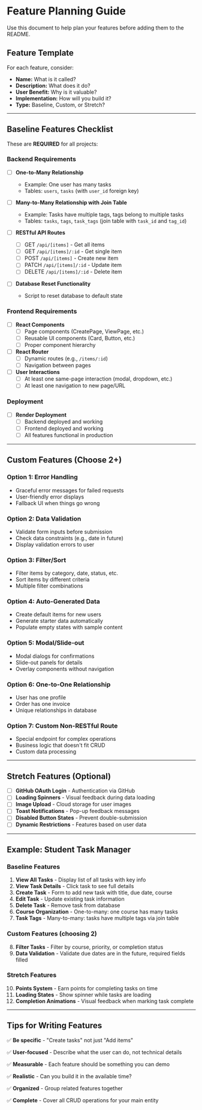 # Feature Planning Guide

Use this document to help plan your features before adding them to the README.

## Feature Template

For each feature, consider:
- **Name:** What is it called?
- **Description:** What does it do?
- **User Benefit:** Why is it valuable?
- **Implementation:** How will you build it?
- **Type:** Baseline, Custom, or Stretch?

---

## Baseline Features Checklist

These are **REQUIRED** for all projects:

### Backend Requirements

- [ ] **One-to-Many Relationship**
  - Example: One user has many tasks
  - Tables: `users`, `tasks` (with `user_id` foreign key)

- [ ] **Many-to-Many Relationship with Join Table**
  - Example: Tasks have multiple tags, tags belong to multiple tasks
  - Tables: `tasks`, `tags`, `task_tags` (join table with `task_id` and `tag_id`)

- [ ] **RESTful API Routes**
  - [ ] GET `/api/[items]` - Get all items
  - [ ] GET `/api/[items]/:id` - Get single item
  - [ ] POST `/api/[items]` - Create new item
  - [ ] PATCH `/api/[items]/:id` - Update item
  - [ ] DELETE `/api/[items]/:id` - Delete item

- [ ] **Database Reset Functionality**
  - Script to reset database to default state

### Frontend Requirements

- [ ] **React Components**
  - [ ] Page components (CreatePage, ViewPage, etc.)
  - [ ] Reusable UI components (Card, Button, etc.)
  - [ ] Proper component hierarchy

- [ ] **React Router**
  - [ ] Dynamic routes (e.g., `/items/:id`)
  - [ ] Navigation between pages

- [ ] **User Interactions**
  - [ ] At least one same-page interaction (modal, dropdown, etc.)
  - [ ] At least one navigation to new page/URL

### Deployment

- [ ] **Render Deployment**
  - [ ] Backend deployed and working
  - [ ] Frontend deployed and working
  - [ ] All features functional in production

---

## Custom Features (Choose 2+)

### Option 1: Error Handling
- Graceful error messages for failed requests
- User-friendly error displays
- Fallback UI when things go wrong

### Option 2: Data Validation
- Validate form inputs before submission
- Check data constraints (e.g., date in future)
- Display validation errors to user

### Option 3: Filter/Sort
- Filter items by category, date, status, etc.
- Sort items by different criteria
- Multiple filter combinations

### Option 4: Auto-Generated Data
- Create default items for new users
- Generate starter data automatically
- Populate empty states with sample content

### Option 5: Modal/Slide-out
- Modal dialogs for confirmations
- Slide-out panels for details
- Overlay components without navigation

### Option 6: One-to-One Relationship
- User has one profile
- Order has one invoice
- Unique relationships in database

### Option 7: Custom Non-RESTful Route
- Special endpoint for complex operations
- Business logic that doesn't fit CRUD
- Custom data processing

---

## Stretch Features (Optional)

- [ ] **GitHub OAuth Login** - Authentication via GitHub
- [ ] **Loading Spinners** - Visual feedback during data loading
- [ ] **Image Upload** - Cloud storage for user images
- [ ] **Toast Notifications** - Pop-up feedback messages
- [ ] **Disabled Button States** - Prevent double-submission
- [ ] **Dynamic Restrictions** - Features based on user data

---

## Example: Student Task Manager

### Baseline Features

1. **View All Tasks** - Display list of all tasks with key info
2. **View Task Details** - Click task to see full details
3. **Create Task** - Form to add new task with title, due date, course
4. **Edit Task** - Update existing task information
5. **Delete Task** - Remove task from database
6. **Course Organization** - One-to-many: one course has many tasks
7. **Task Tags** - Many-to-many: tasks have multiple tags via join table

### Custom Features (choosing 2)

8. **Filter Tasks** - Filter by course, priority, or completion status
9. **Data Validation** - Validate due dates are in the future, required fields filled

### Stretch Features

10. **Points System** - Earn points for completing tasks on time
11. **Loading States** - Show spinner while tasks are loading
12. **Completion Animations** - Visual feedback when marking task complete

---

## Tips for Writing Features

✅ **Be specific** - "Create tasks" not just "Add items"

✅ **User-focused** - Describe what the user can do, not technical details

✅ **Measurable** - Each feature should be something you can demo

✅ **Realistic** - Can you build it in the available time?

✅ **Organized** - Group related features together

✅ **Complete** - Cover all CRUD operations for your main entity
